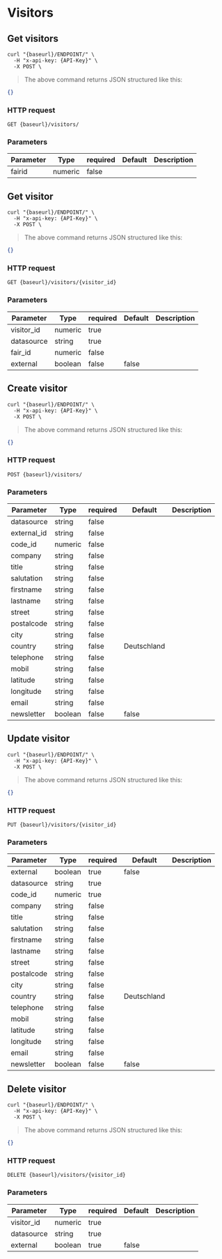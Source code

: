# Visitors

## Get visitors

```shell
curl "{baseurl}/ENDPOINT/" \
  -H "x-api-key: {API-Key}" \
  -X POST \
```

> The above command returns JSON structured like this:

```json
{}
```

### HTTP request

`GET {baseurl}/visitors/`

### Parameters

Parameter | Type | required | Default | Description
--------- | ---- | -------- | ------- | -----------
fairid | numeric | false | |

## Get visitor

```shell
curl "{baseurl}/ENDPOINT/" \
  -H "x-api-key: {API-Key}" \
  -X POST \
```

> The above command returns JSON structured like this:

```json
{}
```

### HTTP request

`GET {baseurl}/visitors/{visitor_id}`

### Parameters

Parameter | Type | required | Default | Description
--------- | ---- | -------- | ------- | -----------
visitor_id | numeric | true | |
datasource | string | true | |
fair_id | numeric | false | |
external | boolean | false | false |

## Create visitor

```shell
curl "{baseurl}/ENDPOINT/" \
  -H "x-api-key: {API-Key}" \
  -X POST \
```

> The above command returns JSON structured like this:

```json
{}
```

### HTTP request

`POST {baseurl}/visitors/`

### Parameters

Parameter | Type | required | Default | Description
--------- | ---- | -------- | ------- | -----------
datasource | string | false | |
external_id | string | false | |
code_id | numeric | false | |
company | string | false |  |
title | string | false |  |
salutation | string | false |  |
firstname | string | false |  |
lastname | string | false |  |
street | string | false |  |
postalcode | string | false |  |
city | string | false |  |
country | string | false | Deutschland |
telephone | string | false |  |
mobil | string | false |  |
latitude | string | false |  |
longitude | string | false |  |
email | string | false |  |
newsletter | boolean | false | false |

## Update visitor

```shell
curl "{baseurl}/ENDPOINT/" \
  -H "x-api-key: {API-Key}" \
  -X POST \
```

> The above command returns JSON structured like this:

```json
{}
```

### HTTP request

`PUT {baseurl}/visitors/{visitor_id}`

### Parameters

Parameter | Type | required | Default | Description
--------- | ---- | -------- | ------- | -----------
external | boolean | true | false |
datasource | string | true | |
code_id | numeric | true | |
company | string | false |  |
title | string | false |  |
salutation | string | false |  |
firstname | string | false |  |
lastname | string | false |  |
street | string | false |  |
postalcode | string | false |  |
city | string | false |  |
country | string | false | Deutschland |
telephone | string | false |  |
mobil | string | false |  |
latitude | string | false |  |
longitude | string | false |  |
email | string | false |  |
newsletter | boolean | false | false |

## Delete visitor

```shell
curl "{baseurl}/ENDPOINT/" \
  -H "x-api-key: {API-Key}" \
  -X POST \
```

> The above command returns JSON structured like this:

```json
{}
```

### HTTP request

`DELETE {baseurl}/visitors/{visitor_id}`

### Parameters

Parameter | Type | required | Default | Description
--------- | ---- | -------- | ------- | -----------
visitor_id | numeric | true | |
datasource | string | true | |
external | boolean | true | false |
